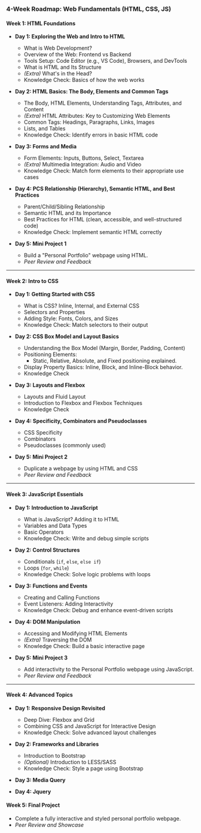 ### **4-Week Roadmap: Web Fundamentals (HTML, CSS, JS)**

#### **Week 1: HTML Foundations**
- **Day 1: Exploring the Web and Intro to HTML**
  - What is Web Development?
  - Overview of the Web: Frontend vs Backend
  - Tools Setup: Code Editor (e.g., VS Code), Browsers, and DevTools
  - What is HTML and Its Structure
  - *(Extra)* What's in the Head?
  - Knowledge Check: Basics of how the web works

- **Day 2: HTML Basics: The Body, Elements and Common Tags**
  - The Body, HTML Elements, Understanding Tags, Attributes, and Content
  - *(Extra)* HTML Attributes: Key to Customizing Web Elements
  - Common Tags: Headings, Paragraphs, Links, Images
  - Lists, and Tables
  - Knowledge Check: Identify errors in basic HTML code

- **Day 3: Forms and Media**
  - Form Elements: Inputs, Buttons, Select, Textarea
  - *(Extra)* Multimedia Integration: Audio and Video
  - Knowledge Check: Match form elements to their appropriate use cases

- **Day 4: PCS Relationship (Hierarchy), Semantic HTML, and Best Practices**
  - Parent/Child/Sibling Relationship
  - Semantic HTML and its Importance
  - Best Practices for HTML (clean, accessible, and well-structured code)
  - Knowledge Check: Implement semantic HTML correctly


- **Day 5: Mini Project 1**
  - Build a "Personal Portfolio" webpage using HTML.
  - *Peer Review and Feedback*

---

#### **Week 2: Intro to CSS**
- **Day 1: Getting Started with CSS**
  - What is CSS? Inline, Internal, and External CSS
  - Selectors and Properties
  - Adding Style: Fonts, Colors, and Sizes
  - Knowledge Check: Match selectors to their output

- **Day 2: CSS Box Model and Layout Basics**
  - Understanding the Box Model (Margin, Border, Padding, Content) 
  - Positioning Elements:  
    - Static, Relative, Absolute, and Fixed positioning explained.  
  - Display Property Basics: Inline, Block, and Inline-Block behavior.  
  - Knowledge Check

- **Day 3: Layouts and Flexbox**
  - Layouts and Fluid Layout
  - Introduction to Flexbox and Flexbox Techniques
  - Knowledge Check

- **Day 4: Specificity, Combinators and Pseudoclasses**
  - CSS Specificity
  - Combinators
  - Pseudoclasses (commonly used)

- **Day 5: Mini Project 2**
  - Duplicate a webpage by using HTML and CSS
  - *Peer Review and Feedback*

---

#### **Week 3: JavaScript Essentials**
- **Day 1: Introduction to JavaScript**
  - What is JavaScript? Adding it to HTML
  - Variables and Data Types
  - Basic Operators
  - Knowledge Check: Write and debug simple scripts

- **Day 2: Control Structures**
  - Conditionals (`if`, `else`, `else if`)
  - Loops (`for`, `while`)
  - Knowledge Check: Solve logic problems with loops

- **Day 3: Functions and Events**
  - Creating and Calling Functions
  - Event Listeners: Adding Interactivity
  - Knowledge Check: Debug and enhance event-driven scripts

- **Day 4: DOM Manipulation**
  - Accessing and Modifying HTML Elements
  - *(Extra)* Traversing the DOM
  - Knowledge Check: Build a basic interactive page

- **Day 5: Mini Project 3**
  - Add interactivity to the Personal Portfolio webpage using JavaScript.
  - *Peer Review and Feedback*

---

#### **Week 4: Advanced Topics**
- **Day 1: Responsive Design Revisited**
  - Deep Dive: Flexbox and Grid
  - Combining CSS and JavaScript for Interactive Design
  - Knowledge Check: Solve advanced layout challenges

- **Day 2: Frameworks and Libraries**
  - Introduction to Bootstrap
  - *(Optional)* Introduction to LESS/SASS
  - Knowledge Check: Style a page using Bootstrap

- **Day 3: Media Query**

- **Day 4: Jquery**

#### **Week 5: Final Project**
  - Complete a fully interactive and styled personal portfolio webpage.
  - *Peer Review and Showcase*
